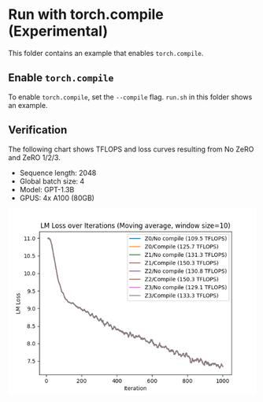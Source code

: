 # Run with torch.compile (Experimental)

This folder contains an example that enables `torch.compile`.

## Enable `torch.compile`

To enable `torch.compile`, set the `--compile` flag.
`run.sh` in this folder shows an example.

## Verification

The following chart shows TFLOPS and loss curves resulting from No ZeRO and ZeRO 1/2/3.

- Sequence length: 2048
- Global batch size: 4
- Model: GPT-1.3B
- GPUS: 4x A100 (80GB)

![verification](loss_verification.png)

